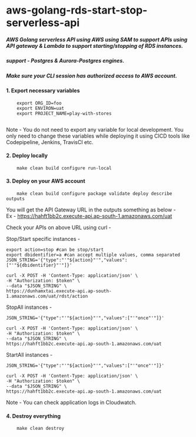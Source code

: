# aws-golang-rds-start-stop-serverless-api

##### AWS Golang serverless API using AWS using SAM to support APIs using API gateway & Lambda to support starting/stopping of RDS instances.
##### support - Postgres & Aurora-Postgres engines.
##### Make sure your CLI session has authorized access to AWS account.

#### 1. Export necessary variables
``` 
    export ORG_ID=foo
    export ENVIRON=uat
    export PROJECT_NAME=play-with-stores
    
```
Note - You do not need to export any variable for local development. You only need to change these variables while deploying it using CICD tools like Codepipeline, Jenkins, TravisCI etc.

#### 2. Deploy locally

```
    make clean build configure run-local
```

#### 3. Deploy on your AWS account

```
    make clean build configure package validate deploy describe outputs
```

You will get the API Gateway URL in the outputs something as below -    
 Ex - https://hahft1bb2c.execute-api.ap-south-1.amazonaws.com/uat

Check your APIs on above URL using curl -

Stop/Start specific instances - 
```
export action=stop #can be stop/start 
export dbidentifier=a #can accept multiple values, comma separated
JSON_STRING='{"type":"'"${action}"'","values":["'"${dbidentifier}"'"]}'

curl -X POST -H 'Content-Type: application/json' \
-H "Authorization: $token" \
--data "$JSON_STRING" \
https://dunhamxtai.execute-api.ap-south-1.amazonaws.com/uat/rdst/action
```

StopAll instances - 
```
JSON_STRING='{"type":"'"${action}"'","values":["'"once"'"]}'

curl -X POST -H 'Content-Type: application/json' \
-H "Authorization: $token" \
--data "$JSON_STRING" \
https://hahft1bb2c.execute-api.ap-south-1.amazonaws.com/uat
```

StartAll instances - 
```
JSON_STRING='{"type":"'"${action}"'","values":["'"once"'"]}'

curl -X POST -H 'Content-Type: application/json' \
-H "Authorization: $token" \
--data "$JSON_STRING" \
https://hahft1bb2c.execute-api.ap-south-1.amazonaws.com/uat

```


Note - You can check application logs in Cloudwatch.


#### 4. Destroy everything

```
    make clean destroy 
```


